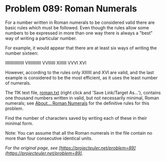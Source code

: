 # Problem 089: Roman Numerals

For a number written in Roman numerals to be considered valid there are basic rules which must be followed. Even though the rules allow some numbers to be expressed in more than one way there is always a "best" way of writing a particular number.

For example, it would appear that there are at least six ways of writing the number sixteen:

IIIIIIIIIIIIIIII
VIIIIIIIIIII
VVIIIIII
XIIIIII
VVVI
XVI

However, according to the rules only XIIIIII and XVI are valid, and the last example is considered to be the most efficient, as it uses the least number of numerals.

The 11K text file, [roman.txt](./roman.txt) (right click and 'Save Link/Target As...'), contains one thousand numbers written in valid, but not necessarily minimal, Roman numerals; see [About... Roman Numerals](https://projecteuler.net/about=roman_numerals) for the definitive rules for this problem.

Find the number of characters saved by writing each of these in their minimal form.

Note: You can assume that all the Roman numerals in the file contain no more than four consecutive identical units.

*For the original page, see [https://projecteuler.net/problem=89](https://projecteuler.net/problem=89).*
